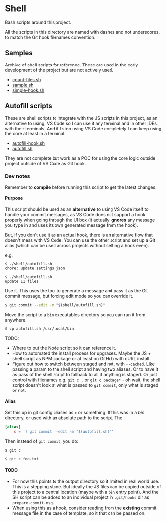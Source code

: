 # Shell

Bash scripts around this project.

All the scripts in this directory are named with dashes and not underscores, to match the Git hook filenames convention.


## Samples

Archive of shell scripts for reference. These are used in the early development of the project but are not actively used.

- [count-files.sh](count-files.sh)
- [sample.sh](sample.sh)
- [simple-hook.sh](simple-hook.sh)


## Autofill scripts

These are shell scripts to integrate with the JS scripts in this project, as an alternative to using, VS Code so I can use it any terminal and in other IDEs with their terminals. And if I stop using VS Code completely I can keep using the core at least in a terminal.

- [autofill-hook.sh](autofill-hook.sh)
- [autofill.sh](autofill.sh)

They are not complete but work as a POC for using the core logic outside project outside of VS Code as Git hook.

### Dev notes

Remember to **compile** before running this script to get the latest changes.

#### Purpose

This script should be used as an **alternative** to using VS Code itself to handle your commit messages, as VS Code does not support a hook properly when going through the UI box (it actually **ignores** any message you type in and uses its own generated message from the hook).

But, if you don't use it as an actual hook, there is an alternative flow that doesn't mess with VS Code. You can use the other script and set up a Git alias (which can be used across projects without setting a hook even).

e.g.

```console
$ ./shell/autofill.sh
chore: update settings.json
```

```console
$ ./shell/autofill.sh
update 11 files
```

Use it. This uses the tool to generate a message and pass it as the Git commit message, but forcing edit mode so you can override it.

```sh
$ git commit --edit -m "$(shell/autofill.sh)"
```

Move the script to a `bin` executables directory so you can run it from anywhere.

```sh
$ cp autofill.sh /usr/local/bin
```

TODO:

- Where to put the Node script so it can reference it.
- How to automated the install process for upgrades. Maybe the JS + shell script as NPM package or at least on GitHub with cURL install.
- Figure out how to switch between staged and not, with `--cached`. Like passing a param to the shell script and having two aliases. Or to have it as pass of the shell script to fallback to all if anything is staged. Or just control with filenames e.g. `git c .` or `git c package*` - oh wait, the shell script doesn't look at what is passed to `git commit`, only what is staged or not.

#### Alias

Set this up in git config aliases as `c` or something. If this was in a _bin_ directory, or used with an absolute path to the script. The

```toml
[alias]
    c = '! git commit --edit -m "$(autofill.sh)"'
```

Then instead of `git commit`, you do:

```sh
$ git c

$ git c foo.txt
```

#### TODO

- For now this points to the output directory so it limited in real world use. This is a stepping
stone. But ideally the JS files can be copied outside of this project to a central location (maybe
with a `bin` entry point). And the SH script can be added to an individual project in `.git/hooks` dir as `prepare-commit-msg`.
- When using this as a hook, consider reading from the **existing** commit message file in the case
of template, so it that can be passed on.

